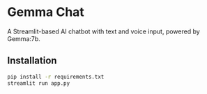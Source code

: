 # Gemma Chat
A Streamlit-based AI chatbot with text and voice input, powered by Gemma:7b.

## Installation
```bash
pip install -r requirements.txt
streamlit run app.py
